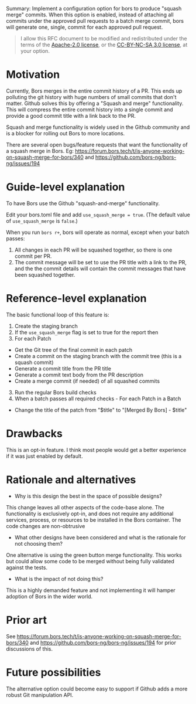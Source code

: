 Summary: Implement a configuration option for bors to produce "squash merge" commits. When this option is enabled, instead of attaching all commits under the approved pull requests to a batch merge commit, bors will generate one, single, commit for each approved pull request.

> I allow this RFC document to be modified and redistributed under the terms of the [Apache-2.0 license](http://www.apache.org/licenses/LICENSE-2.0), or the [CC-BY-NC-SA 3.0 license](http://creativecommons.org/licenses/by-nc-sa/3.0/deed.en_US), at your option.

# Motivation

Currently, Bors merges in the entire commit history of a PR.  This ends up polluting the git history with huge numbers of small commits that don't matter.  Github solves this by offering a "Squash and merge" functionality.  This will compress the entire commit history into a single commit and provide a good commit title with a link back to the PR.

Squash and merge functionality is widely used in the Github community and is a blocker for rolling out Bors to more locations.

There are several open bugs/feature requests that want the functionality of a squash merge in Bors.  Eg: https://forum.bors.tech/t/is-anyone-working-on-squash-merge-for-bors/340 and https://github.com/bors-ng/bors-ng/issues/194

# Guide-level explanation

To have Bors use the Github "squash-and-merge" functionality.

Edit your bors.toml file and add `use_squash_merge = true`. (The default value of `use_squash_merge` is `false`.)

When you run `bors r+`, bors will operate as normal, except when your batch passes:

1. All changes in each PR will be squashed together, so there is one commit per PR.
2. The commit message will be set to use the PR title with a link to the PR, and the the commit details will contain the commit messages that have been squashed together.

# Reference-level explanation

The basic functional loop of this feature is:

1. Create the staging branch
2. If the `use_squash_merge` flag is set to true for the report then
1. For each Patch 
  * Get the Git tree of the final commit in each patch
  * Create a commit on the staging branch with the commit tree (this is a squash commit)
  * Generate a commit title from the PR title
  * Generate a commit text body from the PR description
  * Create a merge commit (if needed) of all squashed commits 
3. Run the regular Bors build checks
1. When a batch passes all required checks - For each Patch in a Batch
 * Change the title of the patch from "$title" to "[Merged By Bors] - $title"
  

# Drawbacks

This is an opt-in feature.  I think most people would get a better experience if it was just enabled by default.  

# Rationale and alternatives

* Why is this design the best in the space of possible designs?

This change leaves all other aspects of the code-base alone.  The functionality is exclusively opt-in, and does not require any additional services, process, or resources to be installed in the Bors container.  The code changes are non-obtrusive 

* What other designs have been considered and what is the rationale for not choosing them?

One alternative is using the green button merge functionality.  This works but could allow some code to be merged without being fully validated against the tests.

* What is the impact of not doing this?

This is a highly demanded feature and not implementing it will hamper adoption of Bors in the wider world.

# Prior art

See https://forum.bors.tech/t/is-anyone-working-on-squash-merge-for-bors/340 and https://github.com/bors-ng/bors-ng/issues/194 for prior discussions of this.

# Future possibilities

The alternative option could become easy to support if Github adds a more robust Git manipulation API.
